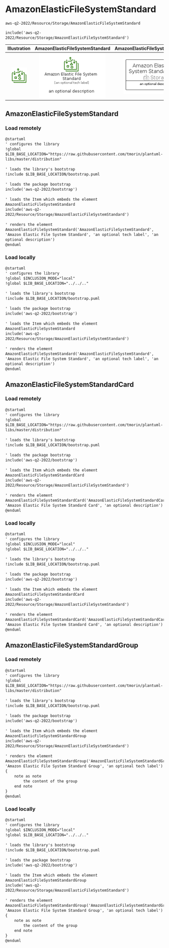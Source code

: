 # AmazonElasticFileSystemStandard


```text
aws-q2-2022/Resource/Storage/AmazonElasticFileSystemStandard
```

```text
include('aws-q2-2022/Resource/Storage/AmazonElasticFileSystemStandard')
```



| Illustration | AmazonElasticFileSystemStandard | AmazonElasticFileSystemStandardCard | AmazonElasticFileSystemStandardGroup |
| :---: | :---: | :---: | :---: |
| ![illustration for Illustration](../../../aws-q2-2022/Resource/Storage/AmazonElasticFileSystemStandard.png) | ![illustration for AmazonElasticFileSystemStandard](../../../aws-q2-2022/Resource/Storage/AmazonElasticFileSystemStandard.Local.png) | ![illustration for AmazonElasticFileSystemStandardCard](../../../aws-q2-2022/Resource/Storage/AmazonElasticFileSystemStandardCard.Local.png) | ![illustration for AmazonElasticFileSystemStandardGroup](../../../aws-q2-2022/Resource/Storage/AmazonElasticFileSystemStandardGroup.Local.png) |




## AmazonElasticFileSystemStandard

### Load remotely
```plantuml
@startuml
' configures the library
!global $LIB_BASE_LOCATION="https://raw.githubusercontent.com/tmorin/plantuml-libs/master/distribution"

' loads the library's bootstrap
!include $LIB_BASE_LOCATION/bootstrap.puml

' loads the package bootstrap
include('aws-q2-2022/bootstrap')

' loads the Item which embeds the element AmazonElasticFileSystemStandard
include('aws-q2-2022/Resource/Storage/AmazonElasticFileSystemStandard')

' renders the element
AmazonElasticFileSystemStandard('AmazonElasticFileSystemStandard', 'Amazon Elastic File System Standard', 'an optional tech label', 'an optional description')
@enduml
```

### Load locally
```plantuml
@startuml
' configures the library
!global $INCLUSION_MODE="local"
!global $LIB_BASE_LOCATION="../../.."

' loads the library's bootstrap
!include $LIB_BASE_LOCATION/bootstrap.puml

' loads the package bootstrap
include('aws-q2-2022/bootstrap')

' loads the Item which embeds the element AmazonElasticFileSystemStandard
include('aws-q2-2022/Resource/Storage/AmazonElasticFileSystemStandard')

' renders the element
AmazonElasticFileSystemStandard('AmazonElasticFileSystemStandard', 'Amazon Elastic File System Standard', 'an optional tech label', 'an optional description')
@enduml
```

## AmazonElasticFileSystemStandardCard

### Load remotely
```plantuml
@startuml
' configures the library
!global $LIB_BASE_LOCATION="https://raw.githubusercontent.com/tmorin/plantuml-libs/master/distribution"

' loads the library's bootstrap
!include $LIB_BASE_LOCATION/bootstrap.puml

' loads the package bootstrap
include('aws-q2-2022/bootstrap')

' loads the Item which embeds the element AmazonElasticFileSystemStandardCard
include('aws-q2-2022/Resource/Storage/AmazonElasticFileSystemStandard')

' renders the element
AmazonElasticFileSystemStandardCard('AmazonElasticFileSystemStandardCard', 'Amazon Elastic File System Standard Card', 'an optional description')
@enduml
```

### Load locally
```plantuml
@startuml
' configures the library
!global $INCLUSION_MODE="local"
!global $LIB_BASE_LOCATION="../../.."

' loads the library's bootstrap
!include $LIB_BASE_LOCATION/bootstrap.puml

' loads the package bootstrap
include('aws-q2-2022/bootstrap')

' loads the Item which embeds the element AmazonElasticFileSystemStandardCard
include('aws-q2-2022/Resource/Storage/AmazonElasticFileSystemStandard')

' renders the element
AmazonElasticFileSystemStandardCard('AmazonElasticFileSystemStandardCard', 'Amazon Elastic File System Standard Card', 'an optional description')
@enduml
```

## AmazonElasticFileSystemStandardGroup

### Load remotely
```plantuml
@startuml
' configures the library
!global $LIB_BASE_LOCATION="https://raw.githubusercontent.com/tmorin/plantuml-libs/master/distribution"

' loads the library's bootstrap
!include $LIB_BASE_LOCATION/bootstrap.puml

' loads the package bootstrap
include('aws-q2-2022/bootstrap')

' loads the Item which embeds the element AmazonElasticFileSystemStandardGroup
include('aws-q2-2022/Resource/Storage/AmazonElasticFileSystemStandard')

' renders the element
AmazonElasticFileSystemStandardGroup('AmazonElasticFileSystemStandardGroup', 'Amazon Elastic File System Standard Group', 'an optional tech label') {
    note as note
        the content of the group
    end note
}
@enduml
```

### Load locally
```plantuml
@startuml
' configures the library
!global $INCLUSION_MODE="local"
!global $LIB_BASE_LOCATION="../../.."

' loads the library's bootstrap
!include $LIB_BASE_LOCATION/bootstrap.puml

' loads the package bootstrap
include('aws-q2-2022/bootstrap')

' loads the Item which embeds the element AmazonElasticFileSystemStandardGroup
include('aws-q2-2022/Resource/Storage/AmazonElasticFileSystemStandard')

' renders the element
AmazonElasticFileSystemStandardGroup('AmazonElasticFileSystemStandardGroup', 'Amazon Elastic File System Standard Group', 'an optional tech label') {
    note as note
        the content of the group
    end note
}
@enduml
```

